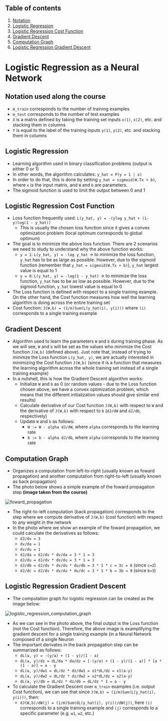 ## Table of contents
1. [Notation](#notation)
2. [Logistic Regression](#logistic_regression)
3. [Logistic Regression Cost Function](#logistic_regression_cost_function)
4. [Gradient Descent](#gradient_descent)
5. [Computation Graph](#computation_graph)
6. [Logistic Regression Gradient Descent](#logistic_regression_gradient_descent)


# Logistic Regression as a Neural Network
## Notation used along the course <a name="notation"></a>
- ```m_train``` corresponds to the number of training examples
- ```m_test``` corresponds to the number of test examples
- ```X``` is a matrix defined by taking the training set inputs ```x(1)```, ```x(2)```, etc. and stacking them in columns
- ```Y``` is equal to the label of the training inputs ```y(1)```, ```y(2)```, etc. and stacking them in columns


## Logistic Regression <a name="logistic_regression"></a>
- Learning algorithm used in binary classification problems (output is either 0 or 1)
- In other words, the algorithm calculates: ```y_hat = P(y = 1 | x)```
- In order to do that, this is done by setting ```y_hat = sigmoid(W.Tx + b)```, where ```x``` is the input matrix, and ```W``` and ```b``` are parameters.
- The sigmoid function is used to limit the output between 0 and 1


## Logistic Regression Cost Function <a name="logistic_regression_cost_function"></a>
- Loss function frequently used:  ```L(y_hat, y) = -(ylog y_hat + (1-y)log(1 - y_hat))```
  - This is usually the chosen loss function since it gives a convex optimization problem (local optimum corresponds to global optimum)
- The goal is to minimize the above loss function. There are 2 scenarios we need to study to understand why the above function works:
  - ```y = 1```: ```L(y_hat, y) = -log y_hat``` -> to minimize the loss function, ```y_hat``` has to be as large as possible. However, due to the sigmoid function (remember that ```y_hat = sigmoid(W.Tx + b)```), ```y_hat``` largest value is equal to 1
  - ```y = 0```: ```L(y_hat, y) = -log(1 - y_hat)``` -> to minimize the loss function, ```y_hat``` has to be as low as possible. However, due to the sigmoid function, ```y_hat``` lowest value is equal to 0
- The Loss function is defined with respect to a single training example. On the other hand, the Cost function measures how well the learning algorithm is doing across the entire training set
- Cost function: ```J(W,b) = (1/m)Sum(L(y_hat(i), y(i)))``` where ```(i)``` corresponds to a single training example


## Gradient Descent <a name="gradient_descent"></a>
- Algorithm used to learn the parameters ```W``` and ```b``` during training phase. As we will see, ```W``` and ```b``` will be set as the values who minimize the Cost function ```J(W,b)``` (defined above). Just note that, instead of trying to minimze the Loss function ```L(y_hat, y)```, we are actually interested in minimizing the Cost function ```J(W,b)``` (since it is a function that measures the learning algorithm across the whole training set instead of a single training example)
- In a nutshell, this is how the Gradient Descent algorithm works:
  - Initialize ```W``` and ```b``` as 0 (or random values - due to the Loss function chosen above, we have a convex optimization problem, which means that the different initialization values should give similar end results)
  - Calculate derivative of our Cost function ```J(W,b)``` with respect to ```W``` and the derivative of ```J(W,b)``` with respect to ```b``` (```dJ/dW``` and ```dJ/db```, respectively)
  - Update ```W``` and ```b``` as follows:
    - ```W := W - alpha dJ/dW```, where ```alpha``` corresponds to the learning rate
    - ```b := b - alpha dJ/db```, where ```alpha``` corresponds to the learning rate


## Computation Graph <a name="computation_graph"></a>
- Organizes a computation from left-to-right (usually known as foward propagation) and another computation from right-to-left (usually known as back propagation)
- The photo below shows a simple example of the foward propagation step **(image taken from the course)**

![foward_propagation](https://user-images.githubusercontent.com/36196866/142196635-f3ff13d2-991d-43b3-806e-3822ae4a3717.PNG)

- The right-to-left computation (back propagation) corresponds to the step where we compute derivative of ```J(W,b)``` (cost function) with respect to any weight in the network
- In the photo where we show an example of the foward propagation, we could calculate the derivatives as follows:
  - ```dJ/dv = 3```
  - ```dv/da = 1```
  - ```dv/du = 1```
  - ```dJ/da = dJ/dv * dv/da = 3 * 1 = 3```
  - ```dJ/du = dJ/dv * dv/du = 3 * 1 = 3```
  - ```dJ/db = dJ/dv * dv/du * du/db = 3 * 1 * c = 3c = 6``` (since ```c=2```)
  - ```dJ/dc = dJ/dv * dv/du * du/dc = 3 * 1 * b = 3b = 9``` (since ```b=3```)


## Logistic Regression Gradient Descent <a name="logistic_regression_gradient_descent"></a>
- The computation graph for logistic regression can be created as the image below:

![logistic_regression_computation_graph](https://user-images.githubusercontent.com/36196866/142284869-5b6e9274-0247-4e0f-a36f-65df127eadca.PNG)

- As we can see in the photo above, the final output is the Loss function (not the Cost function). Therefore, the above image is examplifying the gradient descent for a single training example (in a Neural Network composed of a single Neuron
- The important derivates in the back propagation step can be summarized as follows:
  - ```dL(a, y) = -(y/a) + (1 - y)/(1 - a)```
  - ```dL(a, y)/dz = dL/da * da/dz = [-(y/a) + (1 - y)/(1 - a)] * [a * (1 - a)] = a - y```
  - ```dL(a, y)/dw1 = dL/dz * dz/dw1 = x1*dL/dz = x1(a-y)```
  - ```dL(a, y)/dw2 = dL/dz * dz/dw2 = x2*dL/dz = x2(a-y)```
  - ```dL(a, y)/db = dL/dz * dz/db = dL/dz * 1 = a - y```
- To calculate the Gradient Descent over ```m_train``` examples (i.e. output Cost function), we can see that since ```J(W,b) = (1/m)Sum(L(y_hat(i), y(i)))```, then:
  - ```dJ(W,b)/dW(j) = (1/m)Sum(dL(y_hat(i), y(i))/dW(j))```, here ```(i)``` corresponds to a single training example and ```(j)``` corresponds to a specific parameter (e.g. ```w1```, ```w2```, etc.)
